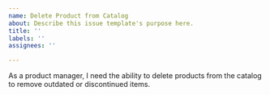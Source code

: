 ```yaml
---
name: Delete Product from Catalog
about: Describe this issue template's purpose here.
title: ''
labels: ''
assignees: ''

---
```


As a product manager, I need the ability to delete products from the catalog to remove outdated or discontinued items.
